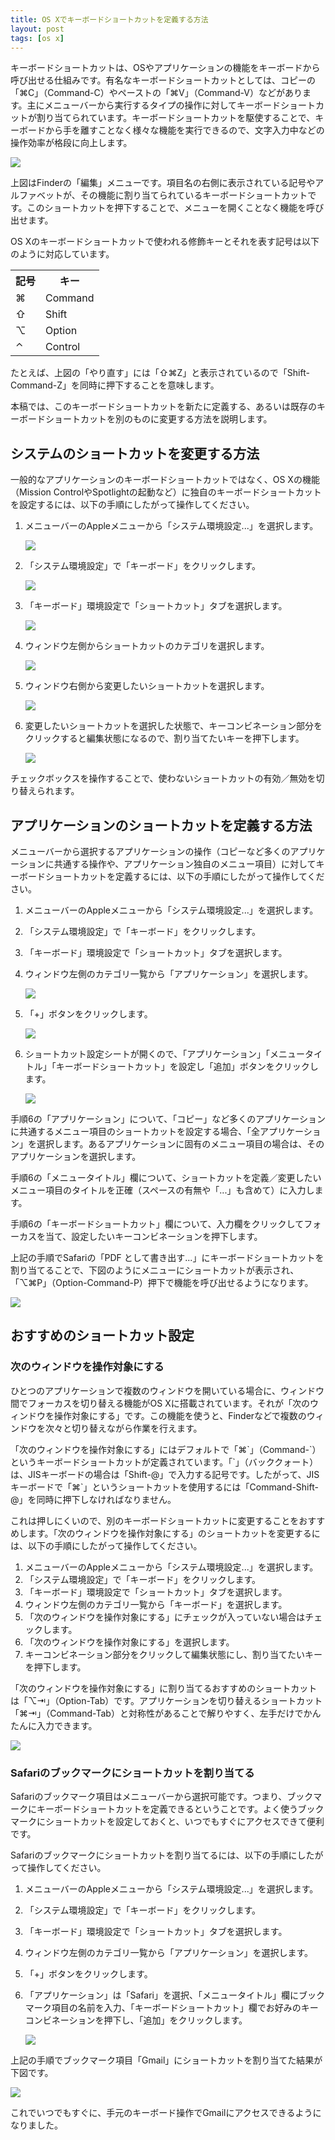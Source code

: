 ```yaml
---
title: OS Xでキーボードショートカットを定義する方法
layout: post
tags: [os x]
---
```

キーボードショートカットは、OSやアプリケーションの機能をキーボードから呼び出せる仕組みです。有名なキーボードショートカットとしては、コピーの「⌘C」（Command-C）やペーストの「⌘V」（Command-V）などがあります。主にメニューバーから実行するタイプの操作に対してキーボードショートカットが割り当てられています。キーボードショートカットを駆使することで、キーボードから手を離すことなく様々な機能を実行できるので、文字入力中などの操作効率が格段に向上します。

![](/blog/img/20160107/01.png)

上図はFinderの「編集」メニューです。項目名の右側に表示されている記号やアルファベットが、その機能に割り当てられているキーボードショートカットです。このショートカットを押下することで、メニューを開くことなく機能を呼び出せます。

OS Xのキーボードショートカットで使われる修飾キーとそれを表す記号は以下のように対応しています。

<table>
<tr>
<th>記号</th>
<th>キー</th>
</tr>

<tr>
<td>⌘</td>
<td>Command</td>
</tr>

<tr>
<td>⇧</td>
<td>Shift</td>
</tr>

<tr>
<td>⌥</td>
<td>Option</td>
</tr>

<tr>
<td>⌃</td>
<td>Control</td>
</tr>

</table>

たとえば、上図の「やり直す」には「⇧⌘Z」と表示されているので「Shift-Command-Z」を同時に押下することを意味します。

本稿では、このキーボードショートカットを新たに定義する、あるいは既存のキーボードショートカットを別のものに変更する方法を説明します。

## システムのショートカットを変更する方法

一般的なアプリケーションのキーボードショートカットではなく、OS Xの機能（Mission ControlやSpotlightの起動など）に独自のキーボードショートカットを設定するには、以下の手順にしたがって操作してください。

1. メニューバーのAppleメニューから「システム環境設定...」を選択します。

    ![](/blog/img/20160107/02.png)

2. 「システム環境設定」で「キーボード」をクリックします。

    ![](/blog/img/20160107/03.png)

3. 「キーボード」環境設定で「ショートカット」タブを選択します。

    ![](/blog/img/20160107/04.png)

4. ウィンドウ左側からショートカットのカテゴリを選択します。

    ![](/blog/img/20160107/05.png)

5. ウィンドウ右側から変更したいショートカットを選択します。

    ![](/blog/img/20160107/06.png)

6. 変更したいショートカットを選択した状態で、キーコンビネーション部分をクリックすると編集状態になるので、割り当てたいキーを押下します。

    ![](/blog/img/20160107/07.png)

チェックボックスを操作することで、使わないショートカットの有効／無効を切り替えられます。


## アプリケーションのショートカットを定義する方法

メニューバーから選択するアプリケーションの操作（コピーなど多くのアプリケーションに共通する操作や、アプリケーション独自のメニュー項目）に対してキーボードショートカットを定義するには、以下の手順にしたがって操作してください。

1. メニューバーのAppleメニューから「システム環境設定...」を選択します。
2. 「システム環境設定」で「キーボード」をクリックします。

3. 「キーボード」環境設定で「ショートカット」タブを選択します。

4. ウィンドウ左側のカテゴリ一覧から「アプリケーション」を選択します。

    ![](/blog/img/20160107/08.png)

5. 「+」ボタンをクリックします。

    ![](/blog/img/20160107/09.png)

6. ショートカット設定シートが開くので、「アプリケーション」「メニュータイトル」「キーボードショートカット」を設定し「追加」ボタンをクリックします。

    ![](/blog/img/20160107/10.png)

手順6の「アプリケーション」について、「コピー」など多くのアプリケーションに共通するメニュー項目のショートカットを設定する場合、「全アプリケーション」を選択します。あるアプリケーションに固有のメニュー項目の場合は、そのアプリケーションを選択します。

手順6の「メニュータイトル」欄について、ショートカットを定義／変更したいメニュー項目のタイトルを正確（スペースの有無や「...」も含めて）に入力します。

手順6の「キーボードショートカット」欄について、入力欄をクリックしてフォーカスを当て、設定したいキーコンビネーションを押下します。

上記の手順でSafariの「PDF として書き出す...」にキーボードショートカットを割り当てることで、下図のようにメニューにショートカットが表示され、「⌥⌘P」（Option-Command-P）押下で機能を呼び出せるようになります。

![](/blog/img/20160107/11.png)


## おすすめのショートカット設定

### 次のウィンドウを操作対象にする

ひとつのアプリケーションで複数のウィンドウを開いている場合に、ウィンドウ間でフォーカスを切り替える機能がOS Xに搭載されています。それが「次のウィンドウを操作対象にする」です。この機能を使うと、Finderなどで複数のウィンドウを次々と切り替えながら作業を行えます。

「次のウィンドウを操作対象にする」にはデフォルトで「⌘\`」（Command-\`）というキーボードショートカットが定義されています。「\`」（バッククォート）は、JISキーボードの場合は「Shift-@」で入力する記号です。したがって、JISキーボードで「⌘\`」というショートカットを使用するには「Command-Shift-@」を同時に押下しなければなりません。

これは押しにくいので、別のキーボードショートカットに変更することをおすすめします。「次のウィンドウを操作対象にする」のショートカットを変更するには、以下の手順にしたがって操作してください。

1. メニューバーのAppleメニューから「システム環境設定...」を選択します。
2. 「システム環境設定」で「キーボード」をクリックします。
3. 「キーボード」環境設定で「ショートカット」タブを選択します。
4. ウィンドウ左側のカテゴリ一覧から「キーボード」を選択します。
5. 「次のウィンドウを操作対象にする」にチェックが入っていない場合はチェックします。
6. 「次のウィンドウを操作対象にする」を選択します。
7. キーコンビネーション部分をクリックして編集状態にし、割り当てたいキーを押下します。

「次のウィンドウを操作対象にする」に割り当てるおすすめのショートカットは「⌥⇥」（Option-Tab）です。アプリケーションを切り替えるショートカット「⌘⇥」（Command-Tab）と対称性があることで解りやすく、左手だけでかんたんに入力できます。

![](/blog/img/20160107/12.png)

### Safariのブックマークにショートカットを割り当てる

Safariのブックマーク項目はメニューバーから選択可能です。つまり、ブックマークにキーボードショートカットを定義できるということです。よく使うブックマークにショートカットを設定しておくと、いつでもすぐにアクセスできて便利です。

Safariのブックマークにショートカットを割り当てるには、以下の手順にしたがって操作してください。

1. メニューバーのAppleメニューから「システム環境設定...」を選択します。
2. 「システム環境設定」で「キーボード」をクリックします。
3. 「キーボード」環境設定で「ショートカット」タブを選択します。
4. ウィンドウ左側のカテゴリ一覧から「アプリケーション」を選択します。
5. 「+」ボタンをクリックします。
6. 「アプリケーション」は「Safari」を選択、「メニュータイトル」欄にブックマーク項目の名前を入力、「キーボードショートカット」欄でお好みのキーコンビネーションを押下し、「追加」をクリックします。

    ![](/blog/img/20160107/13.png)

上記の手順でブックマーク項目「Gmail」にショートカットを割り当てた結果が下図です。

![](/blog/img/20160107/14.png)

これでいつでもすぐに、手元のキーボード操作でGmailにアクセスできるようになりました。
